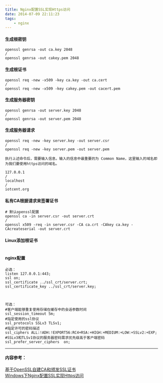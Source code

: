 ```yaml
---
title: Nginx配置SSL实现Https访问
date: 2014-07-09 22:11:23
tags:
	- nginx
---
```

#### 生成根密钥
```
openssl genrsa -out ca.key 2048
/
openssl genrsa -out cakey.pem 2048
```
#### 生成根证书



```
openssl req -new -x509 -key ca.key -out ca.cert
/
openssl req -new -x509 -key cakey.pem -out cacert.pem
```



#### 生成服务器密钥

```
openssl genrsa -out server.key 2048
/
openssl genrsa -out server.pem 2048
```



#### 生成服务器请求

```
openssl req -new -key server.key -out server.csr
/
openssl req -new -key server.pem -out server.pem

执行上述命令后，需要输入信息。输入的信息中最重要的为 Common Name，这里输入的域名即为我们要使用https访问的域名。

127.0.0.1
/
localhost
/
iotcent.org
```


#### 私有CA根据请求来签署证书

```
# 默认openssl配置
openssl ca -in server.csr -out server.crt
/
openssl x509 -req -in server.csr -CA ca.crt -CAkey ca.key -CAcreateserial -out server.crt

```

#### Linux添加根证书

```

```
#### nginx配置

```
必选：
listen 127.0.0.1:443;
ssl on;
ssl_certificate ../ssl_crt/server.crt;
ssl_certificate_key ../ssl_crt/server.key;



可选：
#客户端能够重复使用存储在缓存中的会话参数时间 
ssl_session_timeout 5m; 
#指定使用的ssl协议  
ssl_protocols SSLv3 TLSv1;  
#指定许可的密码描述 
ssl_ciphers ALL:!ADH:!EXPORT56:RC4+RSA:+HIGH:+MEDIUM:+LOW:+SSLv2:+EXP;  
#SSLv3和TLSv1协议的服务器密码需求优先级高于客户端密码 
ssl_prefer_server_ciphers  on;
```


---
#### 内容参考：  
[基于OpenSSL自建CA和颁发SSL证书](https://segmentfault.com/a/1190000002569859)  
[Windows下Nginx配置SSL实现Https访问](http://www.cnblogs.com/developer-ios/p/6074665.html)  
